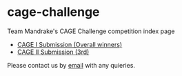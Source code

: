 # cage-challenge
Team Mandrake's CAGE Challenge competition index page

- [CAGE I Submission (Overall winners)](https://github.com/alan-turing-institute/cage-challenge-1-public)
- [CAGE II Submission (3rd)](https://github.com/alan-turing-institute/cage-challenge-2-public)

Please contact us by [email](mailto:mindrake@turing.ac.uk) with any quieries.
